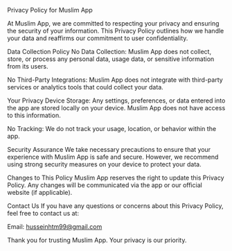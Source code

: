 Privacy Policy for Muslim App

At Muslim App, we are committed to respecting your privacy and ensuring the security of your information. This Privacy Policy outlines how we handle your data and reaffirms our commitment to user confidentiality.

Data Collection Policy
No Data Collection:
Muslim App does not collect, store, or process any personal data, usage data, or sensitive information from its users.

No Third-Party Integrations:
Muslim App does not integrate with third-party services or analytics tools that could collect your data.

Your Privacy
Device Storage:
Any settings, preferences, or data entered into the app are stored locally on your device. Muslim App does not have access to this information.

No Tracking:
We do not track your usage, location, or behavior within the app.

Security Assurance
We take necessary precautions to ensure that your experience with Muslim App is safe and secure. However, we recommend using strong security measures on your device to protect your data.

Changes to This Policy
Muslim App reserves the right to update this Privacy Policy. Any changes will be communicated via the app or our official website (if applicable).

Contact Us
If you have any questions or concerns about this Privacy Policy, feel free to contact us at:

Email: husseinhtm99@gmail.com

Thank you for trusting Muslim App. Your privacy is our priority.
